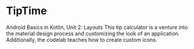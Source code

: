 # TipTime

Android Basics in Kotlin, Unit 2: Layouts
This tip calculator is a venture into the material design process and customizing the look of an application. Additionally, the codelab teaches how to create custom icons.

